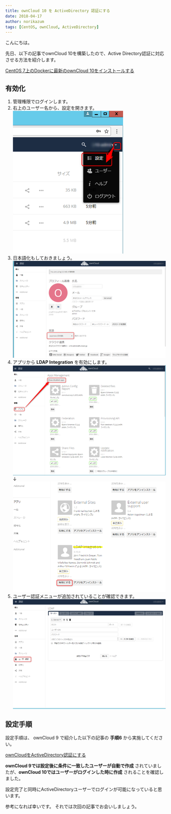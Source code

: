 ```yaml
---
title: ownCloud 10 を ActiveDirectory 認証にする
date: 2018-04-17
author: norikazum
tags: [CentOS, ownCloud, ActiveDirectory]
---
```


こんにちは。

先日、以下の記事でownCloud 10を構築したので、Active Directory認証に対応させる方法を紹介します。

[CentOS 7上のDockerに最新のownCloud 10をインストールする](/install-the-latest-owncloud-10-in-docker-on-centos-7)

## 有効化
1. 管理権限でログインします。
1. 右上のユーザー名から、設定を開きます。
![](images/make-owncloud-10-active-directory-authenticated-1.png)
1. 日本語化もしておきましょう。
![](images/make-owncloud-10-active-directory-authenticated-2.png)
1. アプリから **LDAP Integration** を有効にします。
![](images/make-owncloud-10-active-directory-authenticated-3.png)
↓
![](images/make-owncloud-10-active-directory-authenticated-4.png)
1. ユーザー認証メニューが追加されていることが確認できます。
![](images/make-owncloud-10-active-directory-authenticated-5.png)

## 設定手順
設定手順は、 ownCloud 9 で紹介した以下の記事の **手順6** から実施してください。

[ownCloudをActiveDirectory認証にする](/owncloud-active-directory-authentication/)

**ownCloud 9では設定後に条件に一致したユーザーが自動で作成** されていましたが、**ownCloud 10ではユーザーがログインした時に作成** されることを確認しました。

設定完了と同時にActiveDirectoryユーザーでログインが可能になっていると思います。

参考になれば幸いです。
それでは次回の記事でお会いしましょう。
